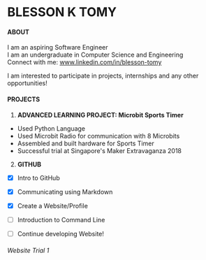 # BLESSON K TOMY

#### ABOUT
I am an aspiring Software Engineer   
I am an undergraduate in Computer Science and Engineering  
Connect with me: www.linkedin.com/in/blesson-tomy

I am interested to participate in projects, internships and any other opportunities!

#### PROJECTS
1) **ADVANCED LEARNING PROJECT: Microbit Sports Timer**    
* Used Python Language   
* Used Microbit Radio for communication with 8 Microbits   
* Assembled and built hardware for Sports Timer   
* Successful trial at Singapore's Maker Extravaganza 2018

2) **GITHUB**   
- [X] Intro to GitHub  
- [X] Communicating using Markdown   
- [X] Create a Website/Profile   
- [ ] Introduction to Command Line   
- [ ] Continue developing Website!   








###### Website Trial 1    


